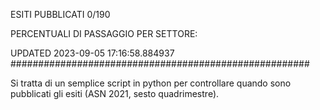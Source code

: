 ESITI PUBBLICATI 0/190 

PERCENTUALI DI PASSAGGIO PER SETTORE:

UPDATED 2023-09-05 17:16:58.884937
###################################################### 

Si tratta di un semplice script in python per controllare quando sono pubblicati gli esiti (ASN 2021, sesto quadrimestre).

